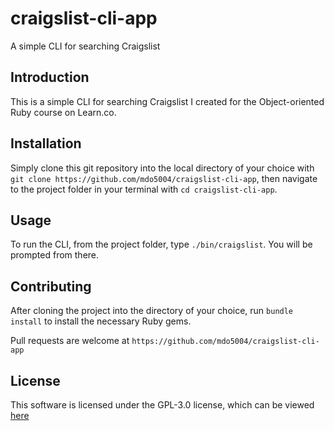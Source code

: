 # craigslist-cli-app
A simple CLI for searching Craigslist

## Introduction
This is a simple CLI for searching Craigslist I created for the Object-oriented Ruby course on Learn.co. 

## Installation
Simply clone this git repository into the local directory of your choice with `git clone https://github.com/mdo5004/craigslist-cli-app`, then navigate to the project folder in your terminal with `cd craigslist-cli-app`.

## Usage
To run the CLI, from the project folder, type `./bin/craigslist`. You will be prompted from there.

## Contributing
After cloning the project into the directory of your choice, run `bundle install` to install the necessary Ruby gems. 

Pull requests are welcome at `https://github.com/mdo5004/craigslist-cli-app`

## License
This software is licensed under the GPL-3.0 license, which can be viewed [here](https://github.com/mdo5004/craigslist-cli-app/blob/master/LICENSE)